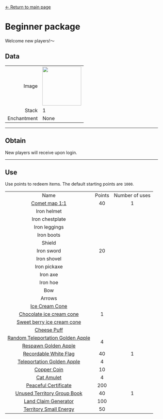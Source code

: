 [← Return to main page](../)
# Beginner package
Welcome new players!～

## Data
<table>
    <tr><td align="end">Image</td><td><img src="https://i.imgur.com/KqzjESH.png" width="128"/></td></tr>
    <tr><td align="end">Stack</td><td>1</td></tr>
    <tr><td align="end">Enchantment</td><td>None</td></tr>
</table>

---

## Obtain
New players will receive upon login.

---

## Use
Use points to redeem items. The default starting points are `1000`.

<table>
    <tr><td align="center">Name</td><td align="center">Points</td><td align="center">Number of uses</td></tr>
    <tr><td align="center"><a href="world_map_view.md">Comet map 1:1</a></td><td align="center">40</td><td align="center">1</td></tr>
    <tr><td align="center">Iron helmet</td><td align="center" rowspan="11">20</td><td align="center" rowspan="18"></td></tr>
    <tr><td align="center">Iron chestplate</td></tr>
    <tr><td align="center">Iron leggings</td></tr>
    <tr><td align="center">Iron boots</td></tr>
    <tr><td align="center">Shield</td></tr>
    <tr><td align="center">Iron sword</td></tr>
    <tr><td align="center">Iron shovel</td></tr>
    <tr><td align="center">Iron pickaxe</td></tr>
    <tr><td align="center">Iron axe</td></tr>
    <tr><td align="center">Iron hoe</td></tr>
    <tr><td align="center">Bow</td></tr>
    <tr><td align="center">Arrows</td><td align="center" rowspan="5">1</td></tr>
    <tr><td align="center"><a href="../food/ice_cream_cone.md">Ice Cream Cone</a></td></tr>
    <tr><td align="center"><a href="../food/ice_cream_cone.md">Chocolate ice cream cone</a></td></tr>
    <tr><td align="center"><a href="../food/ice_cream_cone.md">Sweet berry ice cream cone</a></td></tr>
    <tr><td align="center"><a href="../food/cheese_puff.md">Cheese Puff</a></td></tr>
    <tr><td align="center"><a href="../item/random_transfer.md">Random Teleportation Golden Apple</a></td><td align="center" rowspan="2">4</td></tr>
    <tr><td align="center"><a href="../item/back.md">Respawn Golden Apple</a></td></tr>
    <tr><td align="center"><a href="../item/record_point_banner.md">Recordable White Flag</a></td><td align="center">40</td><td align="center">1</td></tr>
    <tr><td align="center"><a href="../item/transfer.md">Teleportation Golden Apple</a></td><td align="center">4</td><td align="center" rowspan="3"></td></tr>
    <tr><td align="center"><a href="../item/coin.md">Copper Coin</a></td><td align="center">10</td></tr>
    <tr><td align="center"><a href="../item/cat_amulet.md">Cat Amulet</a></td><td align="center">4</td></tr>
    <tr><td align="center"><a href="../item/peaceful_proof.md">Peaceful Certificate</a></td><td align="center">200</td><td align="center" rowspan="3">1</td></tr>
    <tr><td align="center"><a href="../item/land_book.md">Unused Territory Group Book</a></td><td align="center">40</td></tr>
    <tr><td align="center"><a href="../item/land_block.md">Land Claim Generator</a></td><td align="center">100</td></tr>
    <tr><td align="center"><a href="../item/land_energy.md">Territory Small Energy</a></td><td align="center">50</td><td align="center"></td></tr>
</table>
